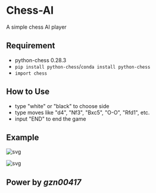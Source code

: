 # Chess-AI

A simple chess AI player

## Requirement

- python-chess 0.28.3
- `pip install python-chess`/`conda install python-chess`
- `import chess`

## How to Use

- type "white" or "black" to choose side
- type moves like "d4", "Nf3", "Bxc5", "O-O", "Rfd1", etc.
- input "END" to end the game

## Example

![svg](https://github.com/gzn00417/Chess-AI/blob/master/output_7_1.svg)

![svg](https://github.com/gzn00417/Chess-AI/blob/master/output_8_1.svg)

## Power by *gzn00417*


